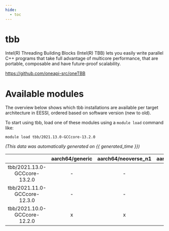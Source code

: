 ```yaml
---
hide:
  - toc
---
```


tbb
===


Intel(R) Threading Building Blocks (Intel(R) TBB) lets you easily write parallel C++ programs that take full advantage of multicore performance, that are portable, composable and have future-proof scalability.

https://github.com/oneapi-src/oneTBB
# Available modules


The overview below shows which tbb installations are available per target architecture in EESSI, ordered based on software version (new to old).

To start using tbb, load one of these modules using a `module load` command like:

```shell
module load tbb/2021.13.0-GCCcore-13.2.0
```

*(This data was automatically generated on {{ generated_time }})*  

| |aarch64/generic|aarch64/neoverse_n1|aarch64/neoverse_v1|x86_64/generic|x86_64/amd/zen2|x86_64/amd/zen3|x86_64/amd/zen4|x86_64/intel/haswell|x86_64/intel/skylake_avx512|
| :---: | :---: | :---: | :---: | :---: | :---: | :---: | :---: | :---: | :---: |
|tbb/2021.13.0-GCCcore-13.2.0|-|-|-|x|x|x|x|x|x|
|tbb/2021.11.0-GCCcore-12.3.0|-|-|-|x|x|x|x|x|x|
|tbb/2021.10.0-GCCcore-12.2.0|x|x|x|x|x|x|-|x|x|
